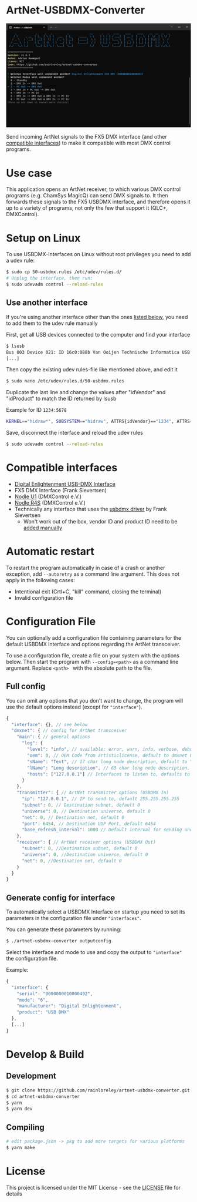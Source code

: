 # ArtNet-USBDMX-Converter

<img src="./repo/screenshot.png" alt="Screenshot of main app window">

Send incoming ArtNet signals to the FX5 DMX interface (and other [compatible interfaces](#compatible-interfaces)) to make it compatible with most DMX control programs.
# Use case

This application opens an ArtNet receiver, to which various DMX control programs (e.g. ChamSys MagicQ) can send DMX signals to.
It then forwards these signals to the FX5 USBDMX interface, and therefore opens it up to a variety of programs, not only the few that support it (QLC+, DMXControl).

# Setup on Linux

To use USBDMX-Interfaces on Linux without root privileges you need to add a udev rule:

```bash
$ sudo cp 50-usbdmx.rules /etc/udev/rules.d/
# Unplug the interface, then run:
$ sudo udevadm control --reload-rules
```

## Use another interface
If you're using another interface other than the ones [listed below](#compatible-interfaces), you need to add them to the udev rule manually

First, get all USB devices connected to the computer and find your interface
```bash
$ lsusb
Bus 003 Device 021: ID 16c0:088b Van Ooijen Technische Informatica USB DMX
[...]
```

Then copy the existing udev rules-file like mentioned above, and edit it

```bash
$ sudo nano /etc/udev/rules.d/50-usbdmx.rules
```

Duplicate the last line and change the values after "idVendor" and "idProduct" to match the ID returned by lsusb

Example for ID `1234:5678`
```bash
KERNEL=="hidraw*", SUBSYSTEM=="hidraw", ATTRS{idVendor}=="1234", ATTRS{idProduct}=="5678", MODE="0666"
```

Save, disconnect the interface and reload the udev rules

```bash
$ sudo udevadm control --reload-rules
```

# Compatible interfaces

- [Digital Enlightenment USB-DMX Interface](http://www.digital-enlightenment.de/usbdmx.htm)
- FX5 DMX Interface (Frank Sievertsen)
- [Nodle U1](https://www.dmxcontrol.de/interfaces/nodle-u1-interface.html) (DMXControl e.V.)
- [Nodle R4S](https://www.dmxcontrol.de/interfaces/nodle-r4s-interface.html) (DMXControl e.V.)
- Technically any interface that uses the [usbdmx driver](https://github.com/fx5/usbdmx) by Frank Sievertsen
  - Won't work out of the box, vendor ID and product ID need to be [added manually](./src/usbdmx/index.ts)

# Automatic restart

To restart the program automatically in case of a crash or another exception, add `--autoretry` as a command line argument.
This does not apply in the following cases:
- Intentional exit (Crtl+C, "kill" command, closing the terminal)
- Invalid configuration file
# Configuration File
You can optionally add a configuration file containing parameters for the default USBDMX interface
and options regarding the ArtNet transceiver.

To use a configuration file, create a file on your system with the options below. Then start the program with `--config=<path>`
as a command line argument. Replace `<path> ` with the absolute path to the file.

## Full config

You can omit any options that you don't want to change, the program will use the default options instead (except for `"interface"`).
```javascript
{
  "interface": {}, // see below
  "dmxnet": { // config for ArtNet transceiver
    "main": { // general options
      "log": {
        "level": "info", // available: error, warn, info, verbose, debug, silly
        "oem": 0, // OEM Code from artisticlicense, default to dmxnet OEM.
        "sName": "Text", // 17 char long node description, default to "usbdmx"
        "lName": "Long description", // 63 char long node description, default to "ArtNet-USBDMX-Converter"
        "hosts": ["127.0.0.1"] // Interfaces to listen to, defaults to ["0.0.0.0"]
      }
    },
    "transmitter": { // ArtNet transmitter options (USBDMX In)
      "ip": "127.0.0.1", // IP to send to, default 255.255.255.255
      "subnet": 0, // Destination subnet, default 0
      "universe": 0, // Destination universe, default 0
      "net": 0, // Destination net, default 0
      "port": 6454, // Destination UDP Port, default 6454
      "base_refresh_interval": 1000 // Default interval for sending unchanged ArtDmx
    },
    "receiver": { // ArtNet receiver options (USBDMX Out)
      "subnet": 0, //Destination subnet, default 0
      "universe": 0, //Destination universe, default 0
      "net": 0, //Destination net, default 0
    }
  }
}
```
## Generate config for interface
To automatically select a USBDMX Interface on startup you need to set its parameters in the configuration file under `"interfaces"`.

You can generate these parameters by running:
```bash
$ ./artnet-usbdmx-converter outputconfig
```

Select the interface and mode to use and copy the output to `"interface"` the configuration file.

Example:
```javascript
{
  "interface": {
    "serial": "0000000010000492",
    "mode": "6",
    "manufacturer": "Digital Enlightenment",
    "product": "USB DMX"
  },
  [...]
}
```

# Develop & Build

## Development
```bash
$ git clone https://github.com/rainloreley/artnet-usbdmx-converter.git
$ cd artnet-usbdmx-converter
$ yarn
$ yarn dev
```

## Compiling
```bash
# edit package.json -> pkg to add more targets for various platforms
$ yarn make
```

# License

This project is licensed under the MIT License - see the [LICENSE](LICENSE) file for details
